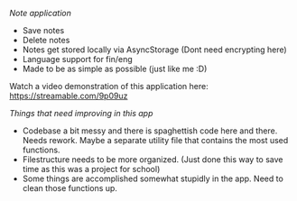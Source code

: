 *Note application*

- Save notes 
- Delete notes 
- Notes get stored locally via AsyncStorage (Dont need encrypting here)
- Language support for fin/eng
- Made to be as simple as possible (just like me :D)

Watch a video demonstration of this application here: https://streamable.com/9p09uz

*Things that need improving in this app*

- Codebase a bit messy and there is spaghettish code here and there. Needs rework. Maybe a separate utility file that contains the most used functions. 
- Filestructure needs to be more organized. (Just done this way to save time as this was a project for school)
- Some things are accomplished somewhat stupidly in the app. Need to clean those functions up. 
